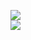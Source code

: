 [![](https://img.shields.io/badge/Made%20With-Github%20Spray-lightgrey.svg?style=for-the-badge&logo=github)](https://github.com/Annihil/github-spray#16365)  
[![](https://i.imgur.com/2DrTn0Z.gif)](https://github.com/Annihil/github-spray)